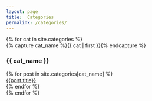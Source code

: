 ```yaml
---
layout: page
title:  Categories
permalink: /categories/
---
```

<div class="tag-list">
{% for cat in site.categories %}
  <div class="tag-group">
    {% capture cat_name %}{{ cat | first }}{% endcapture %}
    <p></p>
    <h3 class="tag-group-title" id="{{ cat_name | slugize }}">{{ cat_name }}</h3>
    {% for post in site.categories[cat_name] %}
    <article class="tag-item">
      <a class="tag-item-title" href="{{ site.url }}{{ post.url }}">{{post.title}}</a>
    </article>
    {% endfor %}
  </div>
{% endfor %}
</div>
